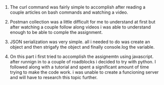 1. The curl command was fairly simple to accomplish after reading a couple articles on bash commands and watching a video. 

2. Postman collection was a little difficult for me to understand at first but after watching a couple follow along videos i was able to understand enough to be able to comple the assignment. 

3. JSON serialization was very simple. all i needed to do was create an object and then strigafy the object and finally console.log the variable. 

4. On this part i first tried to accomplish the assignemtn using javascript. after runnign in to a couple of roadblocks i decided to try with python. I followed along with a tutorial and spent a significant amount of time trying to make the code work. i was unable to create a funcioning server and will have to research this topic further. 